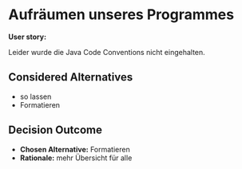 # Aufräumen unseres Programmes

**User story:**

Leider wurde die Java Code Conventions nicht eingehalten.

## Considered Alternatives

* so lassen
* Formatieren

## Decision Outcome

* **Chosen Alternative:** Formatieren
* **Rationale:** mehr Übersicht für alle
